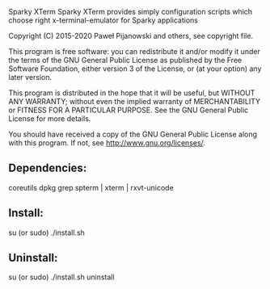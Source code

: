 Sparky XTerm
Sparky XTerm provides simply configuration scripts which choose right x-terminal-emulator for Sparky applications

Copyright (C) 2015-2020 Paweł Pijanowski and others, see copyright file.

This program is free software: you can redistribute it and/or modify
it under the terms of the GNU General Public License as published by
the Free Software Foundation, either version 3 of the License, or
(at your option) any later version.

This program is distributed in the hope that it will be useful,
but WITHOUT ANY WARRANTY; without even the implied warranty of
MERCHANTABILITY or FITNESS FOR A PARTICULAR PURPOSE.  See the
GNU General Public License for more details.

You should have received a copy of the GNU General Public License
along with this program.  If not, see <http://www.gnu.org/licenses/>.

Dependencies:
-------------
coreutils
dpkg
grep
spterm | xterm | rxvt-unicode

Install:
-------------
su (or sudo) 
./install.sh

Uninstall:
-------------
su (or sudo)
./install.sh uninstall
